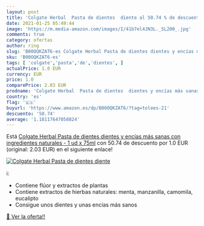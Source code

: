 ```yaml
---
layout: post
title: 'Colgate Herbal  Pasta de dientes  diente al 50.74 % de descuento'
date: 2021-01-25 05:49:44
image: 'https://m.media-amazon.com/images/I/41b7el4JN3L._SL200_.jpg'
comments: true
category: ofertas
author: ring
slug: 'B00OQKZAT6-es Colgate Herbal Pasta de dientes dientes y encías más sanas...'
sku: 'B00OQKZAT6-es'
tags: [ 'colgate','pasta','de','dientes', ]
actualPrice: 1.0 EUR
currency: EUR
price: 1.0
comparePrice: 2.03 EUR
prodname: 'Colgate Herbal  Pasta de dientes  dientes y encías más sanas con ingredientes naturales - 1 ud x 75ml'
country: 'es'
flag: '🇪🇸'
buyurl: 'https://www.amazon.es/dp/B00OQKZAT6/?tag=tolees-21'
descuento: '50.74'
average: '1.18117647058824'
---
```


Está [Colgate Herbal  Pasta de dientes  dientes y encías más sanas con ingredientes naturales - 1 ud x 75ml](https://www.amazon.es/dp/B00OQKZAT6/?tag=tolees-21) con 50.74 de descuento por 1.0 EUR (original: 2.03 EUR) en el siguiente enlace!

[![Colgate Herbal  Pasta de dientes  diente](https://m.media-amazon.com/images/I/41b7el4JN3L._SL200_.jpg)](https://www.amazon.es/dp/B00OQKZAT6/?tag=tolees-21)

ℹ️:

- Contiene flúor y extractos de plantas
- Contiene extractos de hierbas naturales: menta, manzanilla, camomila, eucalipto
- Consigue unos dientes y unas encías más sanos

[🛒 Ver la oferta!!](https://www.amazon.es/dp/B00OQKZAT6/?tag=tolees-21)
